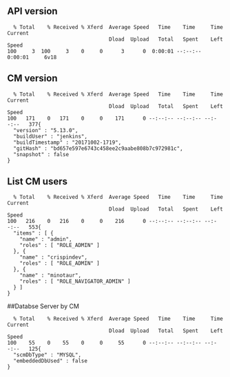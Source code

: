 ## API version


```$ curl -u crispindev:Cloudera1! http://54.224.191.143:7180/api/version
  % Total    % Received % Xferd  Average Speed   Time    Time     Time  Current
                                 Dload  Upload   Total   Spent    Left  Speed
100     3  100     3    0     0      3      0  0:00:01 --:--:--  0:00:01     6v18
````

## CM version


```$ curl -u crispindev:Cloudera1! http://54.224.191.143:7180/api/v18/cm/version
  % Total    % Received % Xferd  Average Speed   Time    Time     Time  Current
                                 Dload  Upload   Total   Spent    Left  Speed
100   171    0   171    0     0    171      0 --:--:-- --:--:-- --:--:--   377{
  "version" : "5.13.0",
  "buildUser" : "jenkins",
  "buildTimestamp" : "20171002-1719",
  "gitHash" : "bd657e597e6743c458ee2c9aabe808b7c972981c",
  "snapshot" : false
}
```

## List CM users

```$ curl -u crispindev:Cloudera1! http://54.224.191.143:7180/api/v18/users
  % Total    % Received % Xferd  Average Speed   Time    Time     Time  Current
                                 Dload  Upload   Total   Spent    Left  Speed
100   216    0   216    0     0    216      0 --:--:-- --:--:-- --:--:--   553{
  "items" : [ {
    "name" : "admin",
    "roles" : [ "ROLE_ADMIN" ]
  }, {
    "name" : "crispindev",
    "roles" : [ "ROLE_ADMIN" ]
  }, {
    "name" : "minotaur",
    "roles" : [ "ROLE_NAVIGATOR_ADMIN" ]
  } ]
}
```
##Databse Server by CM
```$ curl -u crispindev:Cloudera1! http://54.224.191.143:7180/api/v18/cm/scmDbInfo
  % Total    % Received % Xferd  Average Speed   Time    Time     Time  Current
                                 Dload  Upload   Total   Spent    Left  Speed
100    55    0    55    0     0     55      0 --:--:-- --:--:-- --:--:--   125{
  "scmDbType" : "MYSQL",
  "embeddedDbUsed" : false
}
```
